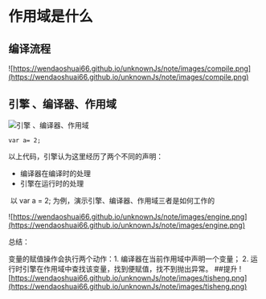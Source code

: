 # 作用域是什么

## 编译流程

![https://wendaoshuai66.github.io/unknownJs/note/images/compile.png](https://wendaoshuai66.github.io/unknownJs/note/images/compile.png)

## 引擎 、编译器、作用域

![引擎 、编译器、作用域](https://wendaoshuai66.github.io/unknownJs/note/images/three.png)

```
var a= 2;
```

以上代码，引擎认为这里经历了两个不同的声明：

- 编译器在编译时的处理
- 引擎在运行时的处理

 以 var a = 2; 为例，演示引擎、编译器、作用域三者是如何工作的

![https://wendaoshuai66.github.io/unknownJs/note/images/engine.png](https://wendaoshuai66.github.io/unknownJs/note/images/engine.png)

总结：

变量的赋值操作会执行两个动作：1. 编译器在当前作用域中声明一个变量； 2. 运行时引擎在作用域中查找该变量，找到便赋值，找不到抛出异常。
##提升
![https://wendaoshuai66.github.io/unknownJs/note/images/tisheng.png](https://wendaoshuai66.github.io/unknownJs/note/images/tisheng.png)












